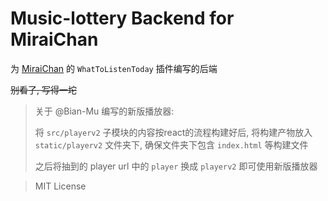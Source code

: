 # Music-lottery Backend for MiraiChan

为 [MiraiChan](https://github.com/NingmengLemon/MiraiChan) 的 `WhatToListenToday` 插件编写的后端

~~别看了, 写得一坨~~

> 关于 @Bian-Mu 编写的新版播放器:
>
> 将 `src/playerv2` 子模块的内容按react的流程构建好后, 将构建产物放入 `static/playerv2` 文件夹下, 确保文件夹下包含 `index.html` 等构建文件
>
> 之后将抽到的 player url 中的 `player` 换成 `playerv2` 即可使用新版播放器

> MIT License
